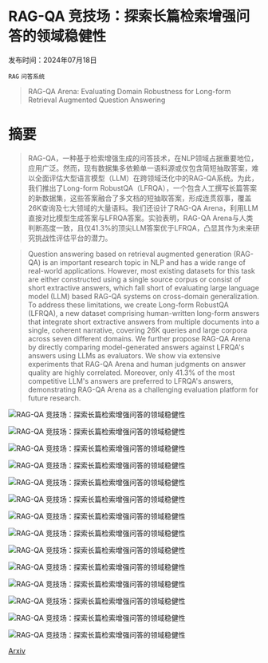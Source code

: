 # RAG-QA 竞技场：探索长篇检索增强问答的领域稳健性

发布时间：2024年07月18日

`RAG` `问答系统`

> RAG-QA Arena: Evaluating Domain Robustness for Long-form Retrieval Augmented Question Answering

# 摘要

> RAG-QA，一种基于检索增强生成的问答技术，在NLP领域占据重要地位，应用广泛。然而，现有数据集多依赖单一语料源或仅包含简短抽取答案，难以全面评估大型语言模型（LLM）在跨领域泛化中的RAG-QA系统。为此，我们推出了Long-form RobustQA（LFRQA），一个包含人工撰写长篇答案的新数据集，这些答案融合了多文档的短抽取答案，形成连贯叙事，覆盖26K查询及七大领域的大量语料。我们还设计了RAG-QA Arena，利用LLM直接对比模型生成答案与LFRQA答案。实验表明，RAG-QA Arena与人类判断高度一致，且仅41.3%的顶尖LLM答案优于LFRQA，凸显其作为未来研究挑战性评估平台的潜力。

> Question answering based on retrieval augmented generation (RAG-QA) is an important research topic in NLP and has a wide range of real-world applications. However, most existing datasets for this task are either constructed using a single source corpus or consist of short extractive answers, which fall short of evaluating large language model (LLM) based RAG-QA systems on cross-domain generalization. To address these limitations, we create Long-form RobustQA (LFRQA), a new dataset comprising human-written long-form answers that integrate short extractive answers from multiple documents into a single, coherent narrative, covering 26K queries and large corpora across seven different domains. We further propose RAG-QA Arena by directly comparing model-generated answers against LFRQA's answers using LLMs as evaluators. We show via extensive experiments that RAG-QA Arena and human judgments on answer quality are highly correlated. Moreover, only 41.3% of the most competitive LLM's answers are preferred to LFRQA's answers, demonstrating RAG-QA Arena as a challenging evaluation platform for future research.

![RAG-QA 竞技场：探索长篇检索增强问答的领域稳健性](../../../paper_images/2407.13998/x1.png)

![RAG-QA 竞技场：探索长篇检索增强问答的领域稳健性](../../../paper_images/2407.13998/x2.png)

![RAG-QA 竞技场：探索长篇检索增强问答的领域稳健性](../../../paper_images/2407.13998/x3.png)

![RAG-QA 竞技场：探索长篇检索增强问答的领域稳健性](../../../paper_images/2407.13998/x4.png)

![RAG-QA 竞技场：探索长篇检索增强问答的领域稳健性](../../../paper_images/2407.13998/x5.png)

![RAG-QA 竞技场：探索长篇检索增强问答的领域稳健性](../../../paper_images/2407.13998/x6.png)

![RAG-QA 竞技场：探索长篇检索增强问答的领域稳健性](../../../paper_images/2407.13998/x7.png)

![RAG-QA 竞技场：探索长篇检索增强问答的领域稳健性](../../../paper_images/2407.13998/x8.png)

![RAG-QA 竞技场：探索长篇检索增强问答的领域稳健性](../../../paper_images/2407.13998/x9.png)

![RAG-QA 竞技场：探索长篇检索增强问答的领域稳健性](../../../paper_images/2407.13998/x10.png)

![RAG-QA 竞技场：探索长篇检索增强问答的领域稳健性](../../../paper_images/2407.13998/x11.png)

![RAG-QA 竞技场：探索长篇检索增强问答的领域稳健性](../../../paper_images/2407.13998/x12.png)

![RAG-QA 竞技场：探索长篇检索增强问答的领域稳健性](../../../paper_images/2407.13998/x13.png)

![RAG-QA 竞技场：探索长篇检索增强问答的领域稳健性](../../../paper_images/2407.13998/x14.png)

[Arxiv](https://arxiv.org/abs/2407.13998)